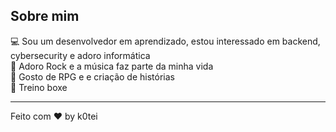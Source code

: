 ## 

## Sobre mim
💻 Sou um desenvolvedor em aprendizado, estou interessado em backend, cybersecurity e adoro informática <br>
🎵 Adoro Rock e a música faz parte da minha vida <br>
🎲 Gosto de RPG e e criação de histórias <br>
🥋 Treino boxe <br>

--- 
Feito com ❤️ by k0tei
